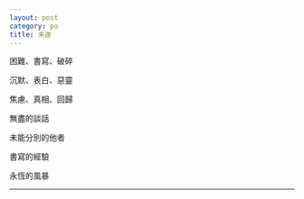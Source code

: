 ```yaml
---
layout: post
category: po
title: 未遂
---
```


困難、書寫、破碎

沉默、表白、惡靈

焦慮、真相、回歸

無盡的談話

未能分別的他者

書寫的經驗

永恆的風暴



--------




